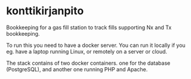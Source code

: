 # konttikirjanpito

Bookkeeping for a gas fill station to track fills supporting Nx and Tx bookkeeping.

To run this you need to have a docker server. You can run it locally if you eg. have a laptop running Linux, or remotely on a server or cloud.

The stack contains of two docker containers. one for the database (PostgreSQL), and another one running PHP and Apache.
